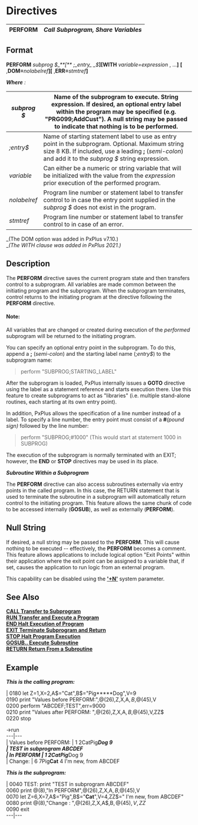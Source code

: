 # Directives

**PERFORM** |  **_Call Subprogram, Share Variables_**  
---|---  
  
##  Format

**PERFORM**  _subprog_ _$_**[** ;_entry_ _$_**][WITH**  _variable=expression_ , ...**]** **[** ,**DOM=**_nolabelref_**][** ,**ERR=**_stmtref_**]**

**_Where_** _:_

_subprog_ _$_ |  Name of the subprogram to execute. String expression. If desired, an optional entry label within the program may be specified (e.g. "PRG099;AddCust"). A null string may be passed to indicate that nothing is to be performed.  
---|---  
_;entry$_ |  Name of starting statement label to use as entry point in the subprogram. Optional. Maximum string size 8 KB. If included, use a leading **;** (_semi-colon_) and add it to the _subprog_ _$_ string expression.  
_variable_ |  Can either be a numeric or string variable that will be initialized with the value from the _expression_ prior execution of the performed program.  
_nolabelref_ |  Program line number or statement label to transfer control to in case the entry point supplied in the _subprog_ _$_ does not exist in the program.  
_stmtref_ |  Program line number or statement label to transfer control to in case of an error.  
  
_(The DOM option was added in PxPlus v7.10.)  
__(The WITH clause was added in PxPlus 2021.)_

##  Description

The **PERFORM** directive saves the current program state and then transfers control to a subprogram. All variables are made common between the initiating program and the subprogram. When the subprogram terminates, control returns to the initiating program at the directive following the **PERFORM** directive.

#### **Note:**  
All variables that are changed or created during execution of the _performed_ subprogram will be returned to the initiating program.

You can specify an optional entry point in the subprogram. To do this, append a **;** (_semi-colon_) and the starting label name (;_entry$_) to the subprogram name:

> perform "SUBPROG;STARTING_LABEL"

After the subprogram is loaded, PxPlus internally issues a **GOTO** directive using the label as a statement reference and starts execution there. Use this feature to create subprograms to act as "libraries" (i.e. multiple stand-alone routines, each starting at its own entry point).

In addition, PxPlus allows the specification of a line number instead of a label. To specify a line number, the entry point must consist of a **#**_(pound sign)_ followed by the line number:

> perform "SUBPROG;#1000" (This would start at statement 1000 in SUBPROG)

The execution of the subprogram is normally terminated with an EXIT; however, the **END** or **STOP** directives may be used in its place.

**_Subroutine Within a Subprogram_**

The **PERFORM** directive can also access subroutines externally via entry points in the called program. In this case, the RETURN statement that is used to terminate the subroutine in a subprogram will automatically return control to the initiating program. This feature allows the same chunk of code to be accessed internally (**GOSUB**), as well as externally (**PERFORM**).

## Null String

If desired, a null string may be passed to the **PERFORM**. This will cause nothing to be executed -- effectively, the **PERFORM** becomes a comment. This feature allows applications to include logical option "Exit Points" within their application where the exit point can be assigned to a variable that, if set, causes the application to run logic from an external program.

This capability can be disabled using the [**'+N'**](../parameters/plusn.md) system parameter.

##  See Also

[**CALL Transfer to Subprogram**](call.md)  
[**RUN Transfer and Execute a Program**](run.md)  
[**END Halt Execution of Program**](end.md)  
[**EXIT Terminate Subprogram and Return**](exit.md)  
[**STOP Halt Program Execution**](stop.md)  
[**GOSUB.. Execute Subroutine**](gosub.md)  
[**RETURN Return From a Subroutine**](return.md)

##  Example

**_This is the calling program:_**

|  0180 let Z=1,X=2,A$="Cat",B$="Pig*****Dog",V=9  
0190 print "Values before PERFORM:",@(26),Z,X,A$,B$,@(45),V  
0200 perform "ABCDEF;TEST",err=9000  
0210 print "Values after PERFORM: ",@(26),Z,X,A$,B$,@(45),V,ZZ$  
0220 stop  
  
->run  
---|---  
|  Values before PERFORM: |  1 2CatPig*****Dog 9  
|  TEST in subprogram ABCDEF  
|  In PERFORM |  1 2CatPig*****Dog 9  
|  Change: |  6 7Pig****Cat**** 4 I'm new, from ABCDEF  
  
**_This is the subprogram:_**

|  0040 TEST: print "TEST in subprogram ABCDEF"  
0060 print @(8),"In PERFORM",@(26),Z,X,A$,B$,@(45),V  
0070 let Z=6,X=7,A$="Pig",B$="****Cat****",V=4,ZZ$=" I'm new, from ABCDEF"  
0080 print @(8),"Change : ",@(26),Z,X,A$,B$,@(45),V,ZZ$  
0090 exit  
---|---
